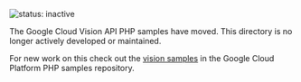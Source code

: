 ![status: inactive](https://img.shields.io/badge/status-inactive-red.svg)

The Google Cloud Vision API PHP samples have moved. This directory is no longer
actively developed or maintained.

For new work on this check out the
[vision samples](https://github.com/GoogleCloudPlatform/php-docs-samples/tree/master/vision/api)
in the Google Cloud Platform PHP samples repository.
